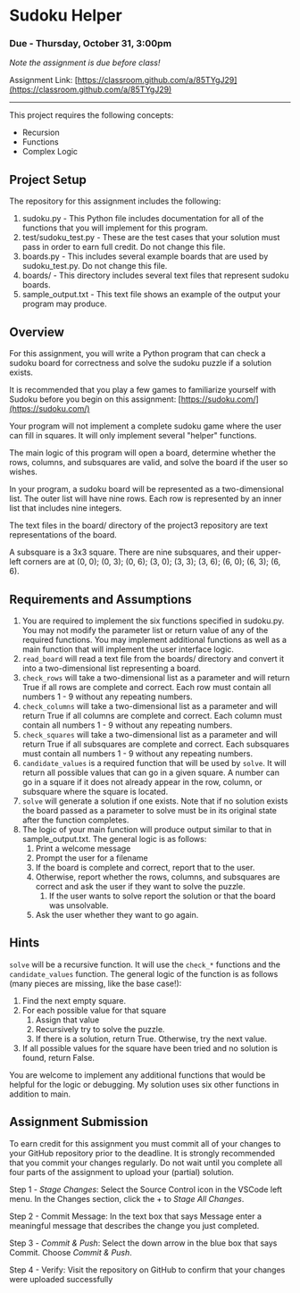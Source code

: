 # Sudoku Helper

### Due - Thursday, October 31, 3:00pm

*Note the assignment is due before class!*

Assignment Link: [https://classroom.github.com/a/85TYgJ29](https://classroom.github.com/a/85TYgJ29)

<hr/>


This project requires the following concepts:

- Recursion
- Functions
- Complex Logic

## Project Setup

The repository for this assignment includes the following:

1. sudoku.py - This Python file includes documentation for all of the functions that you will implement for this program.
2. test/sudoku_test.py - These are the test cases that your solution must pass in order to earn full credit. Do not change this file.
3. boards.py - This includes several example boards that are used by sudoku_test.py. Do not change this file.
4. boards/ - This directory includes several text files that represent sudoku boards.  
5. sample_output.txt - This text file shows an example of the output your program may produce.

## Overview

For this assignment, you will write a Python program that can check a sudoku board for correctness and solve the sudoku puzzle if a solution exists.

It is recommended that you play a few games to familiarize yourself with Sudoku before you begin on this assignment: [https://sudoku.com/](https://sudoku.com/)

Your program will not implement a complete sudoku game where the user can fill in squares. It will only implement several "helper" functions.

The main logic of this program will open a board, determine whether the rows, columns, and subsquares are valid, and solve the board if the user so wishes.

In your program, a sudoku board will be represented as a two-dimensional list. The outer list will have nine rows. Each row is represented by an inner list that includes nine integers.

The text files in the board/ directory of the project3 repository are text representations of the board.

A subsquare is a 3x3 square. There are nine subsquares, and their upper-left corners are at (0, 0); (0, 3); (0, 6); (3, 0); (3, 3); (3, 6); (6, 0); (6, 3); (6, 6). 

## Requirements and Assumptions

1. You are required to implement the six functions specified in sudoku.py. You may not modify the parameter list or return value of any of the required functions. You may implement additional functions as well as a main function that will implement the user interface logic.
2. `read_board` will read a text file from the boards/ directory and convert it into a two-dimensional list representing a board.
3. `check_rows` will take a two-dimensional list as a parameter and will return True if all rows are complete and correct. Each row must contain all numbers 1 - 9 without any repeating numbers.
4. `check_columns` will take a two-dimensional list as a parameter and will return True if all columns are complete and correct. Each column must contain all numbers 1 - 9 without any repeating numbers.
5. `check_squares` will take a two-dimensional list as a parameter and will return True if all subsquares are complete and correct. Each subsquares must contain all numbers 1 - 9 without any repeating numbers.
6. `candidate_values` is a required function that will be used by `solve`. It will return all possible values that can go in a given square. A number can go in a square if it does not already appear in the row, column, or subsquare where the square is located.
7. `solve` will generate a solution if one exists. Note that if no solution exists the board passed as a parameter to solve must be in its original state after the function completes. 
8. The logic of your main function will produce output similar to that in sample_output.txt. The general logic is as follows:
   1. Print a welcome message
   2. Prompt the user for a filename
   3. If the board is complete and correct, report that to the user.
   4. Otherwise, report whether the rows, columns, and subsquares are correct and ask the user if they want to solve the puzzle. 
       1. If the user wants to solve report the solution or that the board was unsolvable.
   5. Ask the user whether they want to go again.

## Hints
`solve` will be a recursive function. It will use the `check_*` functions and the `candidate_values` function. The general logic of the function is as follows (many pieces are missing, like the base case!):
  1. Find the next empty square.
  2. For each possible value for that square
     1. Assign that value
     2. Recursively try to solve the puzzle.
     3. If there is a solution, return True. Otherwise, try the next value.
  3. If all possible values for the square have been tried and no solution is found, return False.

You are welcome to implement any additional functions that would be helpful for
the logic or debugging. My solution uses six other functions in addition to
main.

## Assignment Submission

To earn credit for this assignment you must commit all of your changes to your GitHub repository prior to the deadline. It is strongly recommended that you commit your changes regularly. Do not wait until you complete all four parts of the assignment to upload your (partial) solution.

Step 1 - *Stage Changes*: Select the Source Control icon in the VSCode left menu. In the Changes section, click the + to *Stage All Changes*.

Step 2 - Commit Message: In the text box that says Message enter a meaningful message that describes the change you just completed.

Step 3 - *Commit & Push*: Select the down arrow in the blue box that says Commit. Choose *Commit & Push*.

Step 4 - Verify: Visit the repository on GitHub to confirm that your changes were uploaded successfully